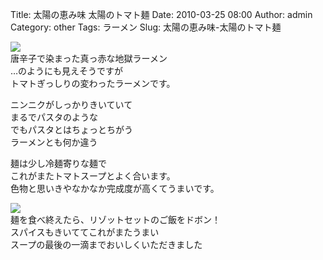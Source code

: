 Title: 太陽の恵み味 太陽のトマト麺
Date: 2010-03-25 08:00
Author: admin
Category: other
Tags: ラーメン
Slug: 太陽の恵み味-太陽のトマト麺

[![](http://farm3.static.flickr.com/2770/4449017533_c0e4f17931_m.jpg)](http://www.flickr.com/photos/46200029@N06/4449017533/)  
唐辛子で染まった真っ赤な地獄ラーメン  
…のようにも見えそうですが  
トマトぎっしりの変わったラーメンです。

ニンニクがしっかりきいていて  
まるでパスタのような  
でもパスタとはちょっとちがう  
ラーメンとも何か違う

麺は少し冷麺寄りな麺で  
これがまたトマトスープとよく合います。  
色物と思いきやなかなか完成度が高くてうまいです。

[![](http://farm5.static.flickr.com/4069/4449017957_62df42846e_m.jpg)](http://www.flickr.com/photos/46200029@N06/4449017957/)  
麺を食べ終えたら、リゾットセットのご飯をドボン！  
スパイスもきいててこれがまたうまい  
スープの最後の一滴までおいしくいただきました
